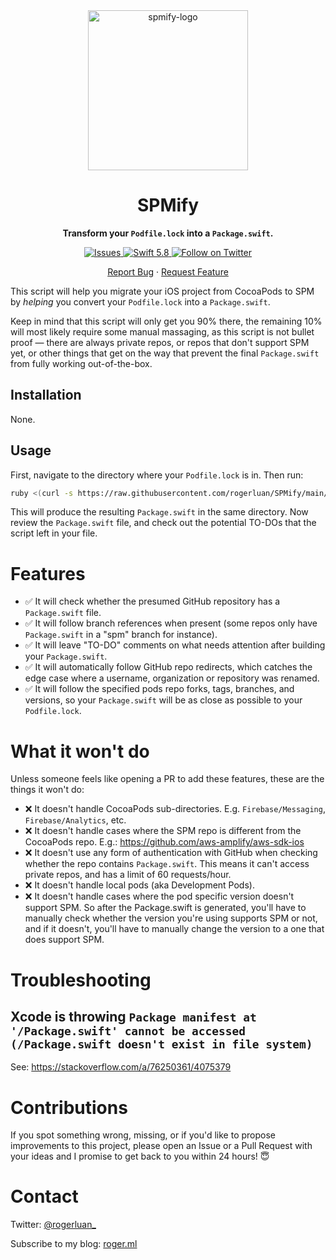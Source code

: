 <div align="center">
  <img width="256" alt="spmify-logo" src="https://github.com/rogerluan/SPMify/assets/8419048/55fd0aef-5871-4095-b67a-8febdbdf0452">

  <h1>SPMify</h1>
  <p><strong>Transform your <code>Podfile.lock</code> into a <code>Package.swift</code>.</strong></p>
  <a href="https://github.com/rogerluan/SPMify/issues">
    <img alt="Issues" src="https://img.shields.io/github/issues/rogerluan/SPMify?color=#86D492" />
  </a>
  <a href="https://swift.org">
    <img src="https://img.shields.io/badge/Swift-5.8-F05138?logo=swift&logoColor=white" alt="Swift 5.8" />
  </a>
  <a href="https://twitter.com/intent/follow?screen_name=rogerluan_">
    <img src="https://img.shields.io/twitter/follow/rogerluan_?&logo=twitter" alt="Follow on Twitter">
  </a>

  <p align="center">
    <a href="https://github.com/rogerluan/SPMify/issues/new/choose">Report Bug</a>
    ·
    <a href="https://github.com/rogerluan/SPMify/issues/new/choose">Request Feature</a>
  </p>
</div>

This script will help you migrate your iOS project from CocoaPods to SPM by _helping_ you convert your `Podfile.lock` into a `Package.swift`.

Keep in mind that this script will only get you 90% there, the remaining 10% will most likely require some manual massaging, as this script is not bullet proof — there are always private repos, or repos that don't support SPM yet, or other things that get on the way that prevent the final `Package.swift` from fully working out-of-the-box.

## Installation

None.

## Usage

First, navigate to the directory where your `Podfile.lock` is in. Then run:

```sh
ruby <(curl -s https://raw.githubusercontent.com/rogerluan/SPMify/main/spmify.ruby)
```

This will produce the resulting `Package.swift` in the same directory. Now review the `Package.swift` file, and check out the potential TO-DOs that the script left in your file.

# Features

- ✅ It will check whether the presumed GitHub repository has a `Package.swift` file.
- ✅ It will follow branch references when present (some repos only have `Package.swift` in a "spm" branch for instance).
- ✅ It will leave "TO-DO" comments on what needs attention after building your `Package.swift`.
- ✅ It will automatically follow GitHub repo redirects, which catches the edge case where a username, organization or repository was renamed.
- ✅ It will follow the specified pods repo forks, tags, branches, and versions, so your `Package.swift` will be as close as possible to your `Podfile.lock`.

# What it won't do

Unless someone feels like opening a PR to add these features, these are the things it won't do:

- ❌ It doesn't handle CocoaPods sub-directories. E.g. `Firebase/Messaging`, `Firebase/Analytics`, etc.
- ❌ It doesn't handle cases where the SPM repo is different from the CocoaPods repo. E.g.: https://github.com/aws-amplify/aws-sdk-ios
- ❌ It doesn't use any form of authentication with GitHub when checking whether the repo contains `Package.swift`. This means it can't access private repos, and has a limit of 60 requests/hour.
- ❌ It doesn't handle local pods (aka Development Pods).
- ❌ It doesn't handle cases where the pod specific version doesn't support SPM. So after the Package.swift is generated, you'll have to manually check whether the version you're using supports SPM or not, and if it doesn't, you'll have to manually change the version to a one that does support SPM.

# Troubleshooting

## Xcode is throwing `Package manifest at '/Package.swift' cannot be accessed (/Package.swift doesn't exist in file system)`

See: https://stackoverflow.com/a/76250361/4075379

# Contributions

If you spot something wrong, missing, or if you'd like to propose improvements to this project, please open an Issue or a Pull Request with your ideas and I promise to get back to you within 24 hours! 😇

# Contact

Twitter: [@rogerluan_](https://twitter.com/rogerluan_)

Subscribe to my blog: [roger.ml](https://www.roger.ml)
